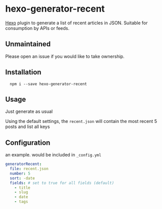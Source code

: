 # hexo-generator-recent

[Hexo](https://hexo.io/) plugin to generate a list of recent articles in JSON.
Suitable for consumption by APIs or feeds.

## Unmaintained

Please open an issue if you would like to take ownership.

## Installation

```
  npm i --save hexo-generator-recent
```

## Usage

Just generate as usual

Using the default settings, the `recent.json` will contain the most recent 5
posts and list all keys

## Configuration

an example. would be included in `_config.yml`

```yaml
generatorRecent:
  file: recent.json
  number: 5
  sort: -date
  fields: # set to true for all fields (default)
    - title
    - slug
    - date
    - tags
```

